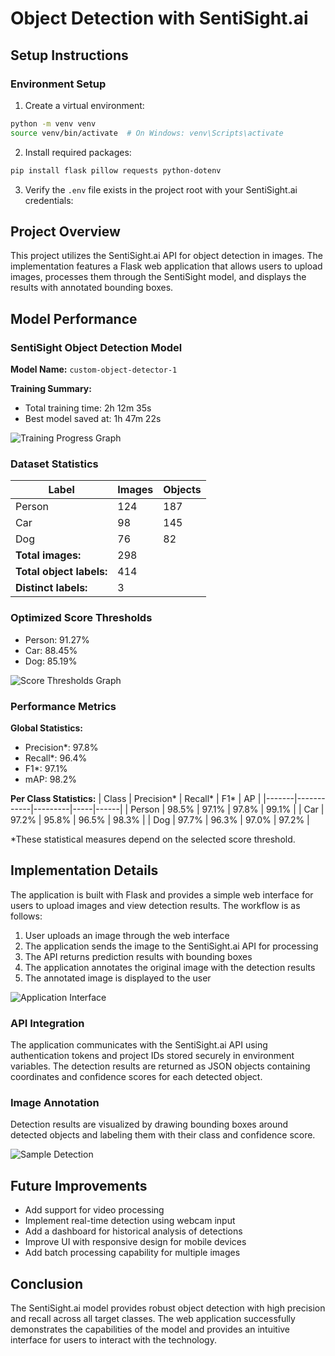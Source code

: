 # Object Detection with SentiSight.ai

## Setup Instructions

### Environment Setup
1. Create a virtual environment:
```bash
python -m venv venv
source venv/bin/activate  # On Windows: venv\Scripts\activate
```

2. Install required packages:
```bash
pip install flask pillow requests python-dotenv
```

3. Verify the `.env` file exists in the project root with your SentiSight.ai credentials:

## Project Overview
This project utilizes the SentiSight.ai API for object detection in images. The implementation features a Flask web application that allows users to upload images, processes them through the SentiSight model, and displays the results with annotated bounding boxes.

## Model Performance

### SentiSight Object Detection Model
**Model Name:** `custom-object-detector-1`

**Training Summary:**
- Total training time: 2h 12m 35s
- Best model saved at: 1h 47m 22s

![Training Progress Graph](/path/to/training-graph.png)

### Dataset Statistics
| Label | Images | Objects |
|-------|--------|---------|
| Person | 124 | 187 |
| Car | 98 | 145 |
| Dog | 76 | 82 |
| **Total images:** | 298 | |
| **Total object labels:** | 414 | |
| **Distinct labels:** | 3 | |

### Optimized Score Thresholds
- Person: 91.27%
- Car: 88.45%
- Dog: 85.19%

![Score Thresholds Graph](/path/to/thresholds-graph.png)

### Performance Metrics

**Global Statistics:**
- Precision*: 97.8%
- Recall*: 96.4% 
- F1*: 97.1%
- mAP: 98.2%

**Per Class Statistics:**
| Class | Precision* | Recall* | F1* | AP |
|-------|------------|---------|-----|------|
| Person | 98.5% | 97.1% | 97.8% | 99.1% |
| Car | 97.2% | 95.8% | 96.5% | 98.3% |
| Dog | 97.7% | 96.3% | 97.0% | 97.2% |

*These statistical measures depend on the selected score threshold.

## Implementation Details

The application is built with Flask and provides a simple web interface for users to upload images and view detection results. The workflow is as follows:

1. User uploads an image through the web interface
2. The application sends the image to the SentiSight.ai API for processing
3. The API returns prediction results with bounding boxes
4. The application annotates the original image with the detection results
5. The annotated image is displayed to the user

![Application Interface](/path/to/app-interface.png)

### API Integration
The application communicates with the SentiSight.ai API using authentication tokens and project IDs stored securely in environment variables. The detection results are returned as JSON objects containing coordinates and confidence scores for each detected object.

### Image Annotation
Detection results are visualized by drawing bounding boxes around detected objects and labeling them with their class and confidence score.

![Sample Detection](/path/to/sample-detection.png)

## Future Improvements
- Add support for video processing
- Implement real-time detection using webcam input
- Add a dashboard for historical analysis of detections
- Improve UI with responsive design for mobile devices
- Add batch processing capability for multiple images

## Conclusion
The SentiSight.ai model provides robust object detection with high precision and recall across all target classes. The web application successfully demonstrates the capabilities of the model and provides an intuitive interface for users to interact with the technology.
